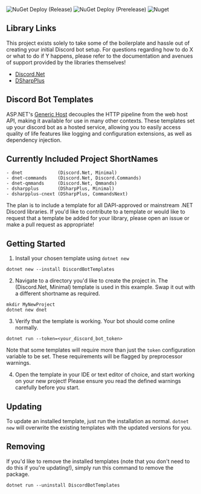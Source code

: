 ![NuGet Deploy (Release)](https://github.com/trinitrotoluene/DiscordBotTemplates/workflows/NuGet%20Deploy%20(Release)/badge.svg)
![NuGet Deploy (Prerelease)](https://github.com/trinitrotoluene/DiscordBotTemplates/workflows/NuGet%20Deploy%20(Prerelease)/badge.svg)
![Nuget](https://img.shields.io/nuget/v/DiscordBotTemplates.svg?label=DiscordBotTemplates&style=popout)

## Library Links

This project exists solely to take some of the boilerplate and hassle out of creating your initial Discord bot setup. For questions regarding how to do X or what to do if Y happens, please refer to the documentation and avenues of support provided by the libraries themselves!

- [Discord.Net](https://github.com/discord-net/Discord.Net)
- [DSharpPlus](https://github.com/DSharpPlus/DSharpPlus)

## Discord Bot Templates

ASP.NET's [Generic Host](https://docs.microsoft.com/en-us/aspnet/core/fundamentals/host/generic-host?view=aspnetcore-2.2) decouples the HTTP pipeline from the web host API, making it available for use in many other contexts. These templates set up your discord bot as a hosted service, allowing you to easily access quality of life features like logging and configuration extensions, as well as dependency injection. 

## Currently Included Project ShortNames

```
- dnet             (Discord.Net, Minimal)
- dnet-commands    (Discord.Net, Discord.Commands)
- dnet-qmmands     (Discord.Net, Qmmands)
- dsharpplus       (DSharpPlus, Minimal)
- dsharpplus-cnext (DSharpPlus, CommandsNext)
```

The plan is to include a template for all DAPI-approved or mainstream .NET Discord libraries. If you'd like to contribute to a template or would like to request that a template be added for your library, please open an issue or make a pull request as appropriate!

## Getting Started

1. Install your chosen template using `dotnet new`
```
dotnet new --install DiscordBotTemplates
```
2. Navigate to a directory you'd like to create the project in. The (Discord.Net, Minimal) template is used in this example. Swap it out with a different shortname as required.
```
mkdir MyNewProject
dotnet new dnet
```
3. Verify that the template is working. Your bot should come online normally.
```
dotnet run --token=<your_discord_bot_token>
```

Note that some templates will require more than just the `token` configuration variable to be set. These requirements will be flagged by preprocessor warnings.

4. Open the template in your IDE or text editor of choice, and start working on your new project! Please ensure you read the defined warnings carefully before you start.

## Updating

To update an installed template, just run the installation as normal. `dotnet new` will overwrite the existing templates with the updated versions for you.

## Removing

If you'd like to remove the installed templates (note that you don't need to do this if you're updating!), simply run this command to remove the package.
```
dotnet run --uninstall DiscordBotTemplates
```
